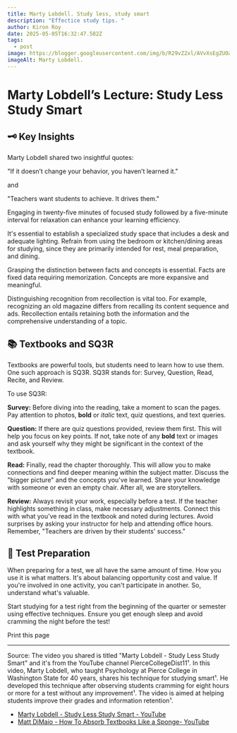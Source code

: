 ```yaml
---
title: Marty Lobdell. Study less, study smart
description: "Effectice study tips. "
author: Kiron Roy
date: 2025-05-05T16:32:47.582Z
tags:
  - post
image: https://blogger.googleusercontent.com/img/b/R29vZ2xl/AVvXsEgZUOaq20VuZ8aXsKnptGanqjOqvL6_77dmqWw62QmNeVjQO5Yfw_6tgg7uW7a_17SMFuxlCTgumdeBbTbseJUkVf9q7q9NdWqbn36Jb1ggmp7n5mB-faF5aUCjk3htVXXQwZkvgzAvdEZu/s1600/Blog-post.jpg
imageAlt: Marty Lobdell.
---
```

<!--StartFragment-->

# Marty Lobdell’s Lecture: Study Less Study Smart

## 🗝️ Key Insights

Marty Lobdell shared two insightful quotes:

"If it doesn’t change your behavior, you haven’t learned it."

and

"Teachers want students to achieve. It drives them."

Engaging in twenty-five minutes of focused study followed by a five-minute interval for relaxation can enhance your learning efficiency.

It's essential to establish a specialized study space that includes a desk and adequate lighting. Refrain from using the bedroom or kitchen/dining areas for studying, since they are primarily intended for rest, meal preparation, and dining.

Grasping the distinction between facts and concepts is essential. Facts are fixed data requiring memorization. Concepts are more expansive and meaningful.

Distinguishing recognition from recollection is vital too. For example, recognizing an old magazine differs from recalling its content sequence and ads. Recollection entails retaining both the information and the comprehensive understanding of a topic.

## 📚 Textbooks and SQ3R

Textbooks are powerful tools, but students need to learn how to use them. One such approach is SQ3R. SQ3R stands for: Survey, Question, Read, Recite, and Review.

To use SQ3R:

**Survey:** Before diving into the reading, take a moment to scan the pages. Pay attention to photos, **bold** or *italic* text, quiz questions, and text queries.

**Question:** If there are quiz questions provided, review them first. This will help you focus on key points. If not, take note of any **bold** text or images and ask yourself why they might be significant in the context of the textbook.

**Read:** Finally, read the chapter thoroughly. This will allow you to make connections and find deeper meaning within the subject matter. Discuss the "bigger picture" and the concepts you've learned. Share your knowledge with someone or even an empty chair. After all, we are storytellers.

**Review:** Always revisit your work, especially before a test. If the teacher highlights something in class, make necessary adjustments. Connect this with what you've read in the textbook and noted during lectures. Avoid surprises by asking your instructor for help and attending office hours. Remember, "Teachers are driven by their students' success."

## 🧪 Test Preparation

When preparing for a test, we all have the same amount of time. How you use it is what matters. It's about balancing opportunity cost and value. If you're involved in one activity, you can't participate in another. So, understand what's valuable.

Start studying for a test right from the beginning of the quarter or semester using effective techniques. Ensure you get enough sleep and avoid cramming the night before the test!

Print this page

- - -

Source: The video you shared is titled "Marty Lobdell - Study Less Study Smart" and it's from the YouTube channel PierceCollegeDist11¹. In this video, Marty Lobdell, who taught Psychology at Pierce College in Washington State for 40 years, shares his technique for studying smart¹. He developed this technique after observing students cramming for eight hours or more for a test without any improvement¹. The video is aimed at helping students improve their grades and information retention¹.

* [Marty Lobdell - Study Less Study Smart - YouTube](https://www.youtube.com/watch?v=IlU-zDU6aQ0)
* [Matt DiMaio - How To Absorb Textbooks Like a Sponge- YouTube](https://www.youtube.com/watch?v=nqYmmZKY4sA&ab_channel=MattDiMaio)

<!--EndFragment-->
